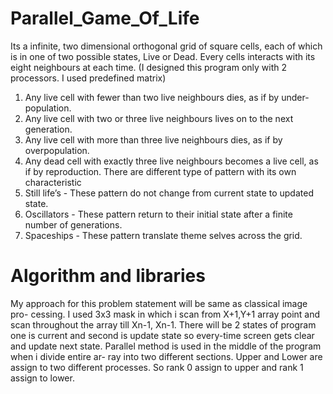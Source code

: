 # Parallel_Game_Of_Life

Its a infinite, two dimensional orthogonal grid of square cells, each of which is
in one of two possible states, Live or Dead. Every cells interacts with its eight
neighbours at each time. (I designed this program only with 2 processors. I
used predefined matrix)

1) Any live cell with fewer than two live neighbours dies, as if by
under-population.
2) Any live cell with two or three live neighbours lives on to the next
generation.
3) Any live cell with more than three live neighbours dies, as if by
overpopulation.
4) Any dead cell with exactly three live neighbours becomes a live cell, as if by
reproduction.
There are different type of pattern with its own characteristic
1) Still life’s - These pattern do not change from current state to updated
state.
2) Oscillators - These pattern return to their initial state after a finite number
of generations.
3) Spaceships - These pattern translate theme selves across the grid.

# Algorithm and libraries
My approach for this problem statement will be same as classical image pro-
cessing. I used 3x3 mask in which i scan from X+1,Y+1 array point and scan
throughout the array till Xn-1, Xn-1. There will be 2 states of program one is
current and second is update state so every-time screen gets clear and update
next state.
Parallel method is used in the middle of the program when i divide entire ar-
ray into two different sections. Upper and Lower are assign to two different
processes. So rank 0 assign to upper and rank 1 assign to lower.

